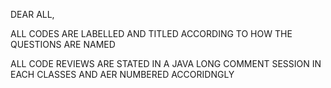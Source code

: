 DEAR ALL, 

ALL CODES ARE LABELLED AND TITLED ACCORDING TO HOW THE QUESTIONS ARE NAMED

ALL CODE REVIEWS ARE STATED IN A JAVA LONG COMMENT SESSION IN EACH CLASSES AND AER NUMBERED ACCORIDNGLY 
